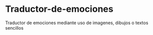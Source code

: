 # Traductor-de-emociones
Traductor de emociones mediante uso de imagenes, dibujos o textos sencillos
